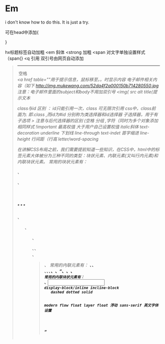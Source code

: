 # Em
i don't know how to do this. It is just a try.

可在head中添加{
<title>...</title>
<script>...</script>
<meta>
<style>...</style>
<link>
}

hx标题标签自动加粗
<em 斜体
<strong 加粗
<span 对文字单独设置样式 （span{}
<q 引用 双引号由网页自动添加
<blockquote 长文本引用
空标签 <br /> <hr /> <img />
空格 &nbsp;
<address 地址标签
<code 引用代码
<pre 引用大段代码 内可保留空格和换行符
<div
<table{
tbody
caption标签，为表格添加标题和摘要
<table summary=  摘要
}

<a href table=""用于提示信息，鼠标移至。。时显示内容
电子邮件相关内容（如下
http://img.mukewang.com/52da4f2a000150b714280550.jpg
注意：电子邮件里面的subject和body不用加双引号
<img{
src alt title(提示文本

<form method="post/get" action="" 表单
<input   type="text/ password/ textarea/        name=" " value="网页中的提示内容"
        type="radio(单选框） checkbox(复选框）  selected="selected"
      multiple="multiple"
    type="submit reset
    placeholder 提供可描述输入字段预期值的提示信息（hint）。
该提示会在输入字段为空时显示，并会在字段获得焦点时消失  
   <lable 标签 
  
css
<link href="style.css" rel="stylesheet" type="text/css" />
class与id 区别 ： id只能引用一次，class 可无限次引用
css中，class前面为. 即.class ,而id为#id     分别称为类选择器和id选择器
子选择器，用于有子选项 >
注意与后代选择器的区别  (空格
分组 ,字符（同时为多个对象添加相同样式
!important 最高权值   大于用户自己设置权值
italic斜体  text-decoration   underline 下划线 line-through
text-indet 首字缩进
line-height 行间距（行高
letter/word-spacing

在讲解CSS布局之前，我们需要提前知道一些知识，在CSS中，html中的标签元素大体被分为三种不同的类型：块状元素、内联元素(又叫行内元素)和内联块状元素。
常用的块状元素有：
<div>、<p>、<h1>...<h6>、<ol>、<ul>、<dl>、<table>、<address>、<blockquote> 、<form>
常用的内联元素有：
<a>、<span>、<br>、<i>、<em>、<strong>、<label>、<q>、<var>、<cite>、<code>
常用的内联块状元素有：
<img>、<input>
display-block/inline incline-block
   dashed dotted solid
        
modern flow float layer
float 浮动
sans-serif 英文字体设置
